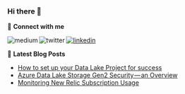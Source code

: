 ### Hi there 👋

<!--
- 🔭 I’m currently working on ...
- 🌱 I’m currently learning ...
- 👯 I’m looking to collaborate on ...
- 🤔 I’m looking for help with ...
- 💬 Ask me about ...
- 📫 How to reach me: ...
- 😄 Pronouns: ...
- ⚡ Fun fact: ...
-->

💬  **Connect with me**

[<img align="left" alt="medium" src="https://img.shields.io/badge/medium-%2312100E.svg?&style=for-the-badge&logo=medium&logoColor=white" />](https://martin-st.medium.com/)
[<img algin="left" alt="linkedin" src="https://img.shields.io/badge/linkedin-%230077B5.svg?&style=for-the-badge&logo=linkedin&logoColor=white" />](https://www.linkedin.com/in/martinstapel)
[<img align="left" alt="twitter" src="https://img.shields.io/badge/twitter-%231DA1F2.svg?&style=for-the-badge&logo=twitter&logoColor=white" />](https://twitter.com/thebatch)


📕 **Latest Blog Posts**
<!-- BLOG-POST-LIST:START -->
- [How to set up your Data Lake Project for success](https://blog.dasburo.com/how-to-set-up-your-data-lake-project-for-success-2c9d2709398b?source=rss-fb55417b594b------2)
- [Azure Data Lake Storage Gen2 Security — an Overview](https://blog.dasburo.com/azure-data-lake-storage-gen2-security-an-overview-a8e277aac375?source=rss-fb55417b594b------2)
- [Monitoring New Relic Subscription Usage](https://blog.dasburo.com/monitoring-new-relic-subscription-usage-54de3b6132ed?source=rss-fb55417b594b------2)
<!-- BLOG-POST-LIST:END -->
